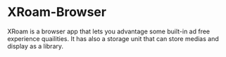 # XRoam-Browser
XRoam is a browser app that lets you advantage some built-in ad free experience quailities. It has also a storage unit that can store medias and display as a library. 
